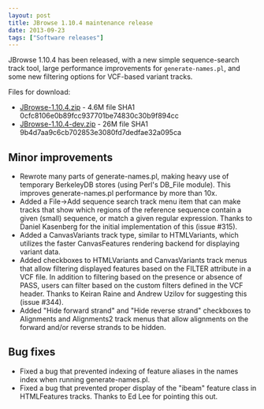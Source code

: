 ```yaml
---
layout: post
title: JBrowse 1.10.4 maintenance release
date: 2013-09-23
tags: ["Software releases"]
---
```


JBrowse 1.10.4 has been released, with a new simple sequence-search track tool, large performance improvements for `generate-names.pl`, and some new filtering options for VCF-based variant tracks.

Files for download:

*   [JBrowse-1.10.4.zip](/wordpress/wp-content/plugins/download-monitor/download.php?id=69 "download JBrowse-1.10.4.zip") - 4.6M
file SHA1 0cfc8106e0b89fcc937701be74830c30b9f894cc
*   [JBrowse-1.10.4-dev.zip](http://jbrowse.org/wordpress/wp-content/plugins/download-monitor/download.php?id=70 "download JBrowse-1.10.4-dev.zip") - 26M
file SHA1 9b4d7aa9c6cb702853e3080fd7dedfae32a095ca

## Minor improvements

*   Rewrote many parts of generate-names.pl, making heavy use of
temporary BerkeleyDB stores (using Perl's DB_File module). This
improves generate-names.pl performance by more than 10x.
*   Added a File->Add sequence search track menu item that can make
tracks that show which regions of the reference sequence contain a
given (small) sequence, or match a given regular expression.
Thanks to Daniel Kasenberg for the initial implementation of this
(issue #315).
*   Added a CanvasVariants track type, similar to HTMLVariants, which
utilizes the faster CanvasFeatures rendering backend for displaying
variant data.
*   Added checkboxes to HTMLVariants and CanvasVariants track menus
that allow filtering displayed features based on the FILTER
attribute in a VCF file. In addition to filtering based on the
presence or absence of PASS, users can filter based on the custom
filters defined in the VCF header. Thanks to Keiran Raine and
Andrew Uzilov for suggesting this (issue #344).
*   Added "Hide forward strand" and "Hide reverse strand" checkboxes to
Alignments and Alignments2 track menus that allow alignments on the
forward and/or reverse strands to be hidden.

## Bug fixes

*   Fixed a bug that prevented indexing of feature aliases in the names
index when running generate-names.pl.
*   Fixed a bug that prevented proper display of the "ibeam" feature
class in HTMLFeatures tracks. Thanks to Ed Lee for pointing this
out.